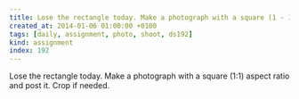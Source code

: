 ```yaml
---
title: Lose the rectangle today. Make a photograph with a square (1 - 1) aspect ratio and post it. Crop if needed.
created_at: 2014-01-06 01:00:00 +0100
tags: [daily, assignment, photo, shoot, ds192]
kind: assignment
index: 192
---
```


Lose the rectangle today. Make a photograph with a square (1:1) aspect ratio and post it. Crop if needed.
